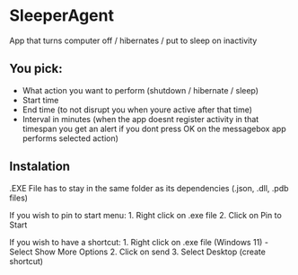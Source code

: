 # SleeperAgent
App that turns computer off / hibernates / put to sleep on inactivity

## You pick:
 - What action you want to perform (shutdown / hibernate / sleep)
 - Start time
 - End time (to not disrupt you when youre active after that time)
 - Interval in minutes (when the app doesnt register activity in that timespan you get an alert if you dont press OK on the messagebox app performs selected action)


## Instalation
.EXE File has to stay in the same folder as its dependencies (.json, .dll, .pdb files)

If you wish to pin to start menu:
	1. Right click on .exe file
	2. Click on Pin to Start

If you wish to have a shortcut:
	1. Right click on .exe file
	(Windows 11) - Select Show More Options
	2. Click on send
	3. Select Desktop (create shortcut)
